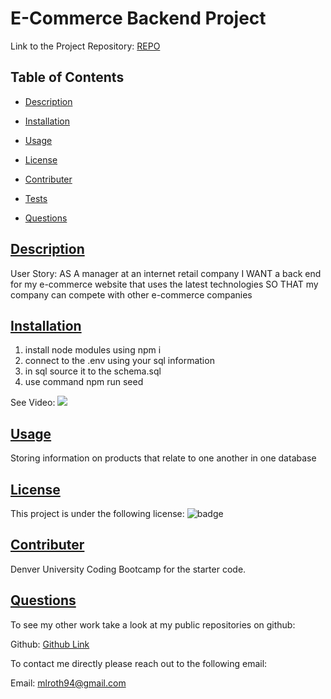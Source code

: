 # E-Commerce Backend Project
Link to the Project Repository: [REPO](https://github.com/moyuh/e-commerce-backend)

## Table of Contents

* [Description](#description)

* [Installation](#installation)

* [Usage](#usage)

* [License](#license)

* [Contributer](#contributer)

* [Tests](#tests)

* [Questions](#questions)
 
 ## [Description](#table-of-contents)
 User Story:
    AS A manager at an internet retail company
    I WANT a back end for my e-commerce website that uses the latest technologies
    SO THAT my company can compete with other e-commerce companies


 ## [Installation](#table-of-contents)
1. install node modules using npm i
2. connect to the .env using your sql information
3. in sql source it to the schema.sql
4. use command npm run seed

See Video:
   <img src= "assets/Untitled_ Sep 20, 2022 5_41 PM.gif">


 ## [Usage](#table-of-contents)
Storing information on products that relate to one another in one database

 ## [License](#table-of-contents) 
This project is under the following license: 
![badge](https://img.shields.io/badge/license-mit-blue )
 
 ## [Contributer](#table-of-contents)
Denver University Coding Bootcamp for the starter code.

 ## [Questions](#table-of-contents)

 To see my other work take a look at my public repositories on github:

 Github: [Github Link](https://github.com/moyuh)


 To contact me directly please reach out to the following email:

 Email: [mlroth94@gmail.com](mailto:mlroth94@gmail.com)
